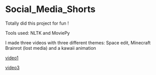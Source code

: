 # Social_Media_Shorts

Totally did this project for fun !

Tools used: NLTK and MoviePy

I made three videos with three different themes: Space edit, Minecraft Brainrot (lost media) and a kawaii animation 

[video1](__temp__.mp4)


[video3](video.mp4)





